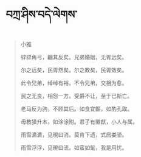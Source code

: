 # བཀྲ་ཤིས་བདེ་ལེགས་
> 小雅
> 
> 骍骍角弓，翩其反矣。兄弟婚姻，无胥远矣。
> 
> 尔之远矣，民胥然矣。尔之教矣，民胥效矣。
> 
> 此令兄弟，绰绰有裕。不令兄弟，交相为愈。
> 
> 民之无良，相怨一方。受爵不让，至于已斯亡。
> 
> 老马反为驹，不顾其后。如食宜饇，如酌孔取。
> 
> 毋教猱升木，如涂涂附。君子有徽猷，小人与属。
> 
> 雨雪瀌瀌，见晛曰消。莫肯下遗，式居娄骄。
> 
> 雨雪浮浮，见晛曰流。如蛮如髦，我是用忧。
>